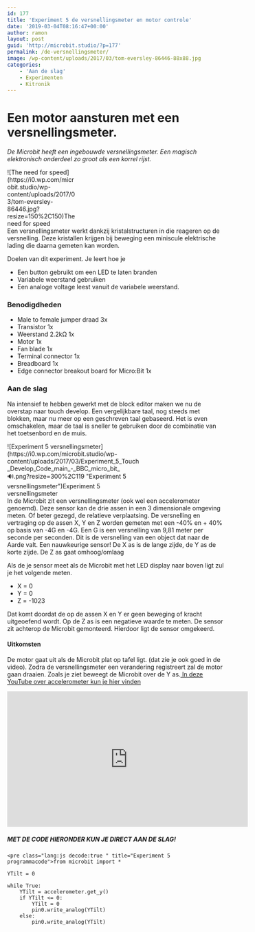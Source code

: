 ```yaml
---
id: 177
title: 'Experiment 5 de versnellingsmeter en motor controle'
date: '2019-03-04T08:16:47+00:00'
author: ramon
layout: post
guid: 'http://microbit.studio/?p=177'
permalink: /de-versnellingsmeter/
image: /wp-content/uploads/2017/03/tom-eversley-86446-88x88.jpg
categories:
    - 'Aan de slag'
    - Experimenten
    - Kitronik
---
```


# Een motor aansturen met een versnellingsmeter.

*De Microbit heeft een ingebouwde versnellingsmeter. Een magisch elektronisch onderdeel zo groot als een korrel rijst.*

<div class="wp-caption alignnone" id="attachment_244" style="width: 160px">![The need for speed](https://i0.wp.com/microbit.studio/wp-content/uploads/2017/03/tom-eversley-86446.jpg?resize=150%2C150)The need for speed

</div>Een versnellingsmeter werkt dankzij kristalstructuren in die reageren op de versnelling. Deze kristallen krijgen bij beweging een miniscule elektrische lading die daarna gemeten kan worden.

Doelen van dit experiment. Je leert hoe je

- Een button gebruikt om een LED te laten branden
- Variabele weerstand gebruiken
- Een analoge voltage leest vanuit de variabele weerstand.

### Benodigdheden

- Male to female jumper draad 3x
- Transistor 1x
- Weerstand 2.2kΩ 1x
- Motor 1x
- Fan blade 1x
- Terminal connector 1x
- Breadboard 1x
- Edge connector breakout board for Micro:Bit 1x

### Aan de slag

Na intensief te hebben gewerkt met de block editor maken we nu de overstap naar touch develop. Een vergelijkbare taal, nog steeds met blokken, maar nu meer op een geschreven taal gebaseerd. Het is even omschakelen, maar de taal is sneller te gebruiken door de combinatie van het toetsenbord en de muis.

<div class="wp-caption alignnone" id="attachment_195" style="width: 310px">![Experiment 5 versnellingsmeter](https://i0.wp.com/microbit.studio/wp-content/uploads/2017/03/Experiment_5_Touch_Develop_Code_main_-_BBC_micro_bit_🔊.png?resize=300%2C119 "Experiment 5 versnellingsmeter")Experiment 5 versnellingsmeter

</div>In de Microbit zit een versnellingsmeter (ook wel een accelerometer genoemd). Deze sensor kan de drie assen in een 3 dimensionale omgeving meten. Of beter gezegd, de relatieve verplaatsing. De versnelling en vertraging op de assen X, Y en Z worden gemeten met een -40% en + 40% op basis van -4G en -4G. Een G is een versnelling van 9,81 meter per seconde per seconden. Dit is de versnelling van een object dat naar de Aarde valt. Een nauwkeurige sensor! De X as is de lange zijde, de Y as de korte zijde. De Z as gaat omhoog/omlaag

Als de je sensor meet als de Microbit met het LED display naar boven ligt zul je het volgende meten.

- X = 0
- Y = 0
- Z = -1023

Dat komt doordat de op de assen X en Y er geen beweging of kracht uitgeoefend wordt. Op de Z as is een negatieve waarde te meten. De sensor zit achterop de Microbit gemonteerd. Hierdoor ligt de sensor omgekeerd.

#### Uitkomsten

De motor gaat uit als de Microbit plat op tafel ligt. (dat zie je ook goed in de video). Zodra de versnellingsmeter een verandering registreert zal de motor gaan draaien. Zoals je ziet beweegt de Microbit over de Y as.[ In deze YouTube over accelerometer kun je hier vinden](https://www.youtube.com/watch?v=i2U49usFo10)

<iframe allowfullscreen="allowfullscreen" frameborder="0" height="315" loading="lazy" src="https://www.youtube.com/embed/83wtnIg1NZ8" width="560"></iframe>

##### MET DE CODE HIERONDER KUN JE DIRECT AAN DE SLAG!

```
<pre class="lang:js decode:true " title="Experiment 5 programmacode">from microbit import *

YTilt = 0

while True:
    YTilt = accelerometer.get_y()
    if YTilt <= 0:
        YTilt = 0
        pin0.write_analog(YTilt)
    else:
        pin0.write_analog(YTilt)
```